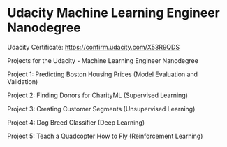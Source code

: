 # Udacity Machine Learning Engineer Nanodegree

Udacity Certificate: https://confirm.udacity.com/X53R9QDS 

Projects for the Udacity - Machine Learning Engineer Nanodegree

Project 1: Predicting Boston Housing Prices (Model Evaluation and Validation)

Project 2: Finding Donors for CharityML (Supervised Learning)

Project 3: Creating Customer Segments (Unsupervised Learning)

Project 4: Dog Breed Classifier (Deep Learning)

Project 5: Teach a Quadcopter How to Fly (Reinforcement Learning)

